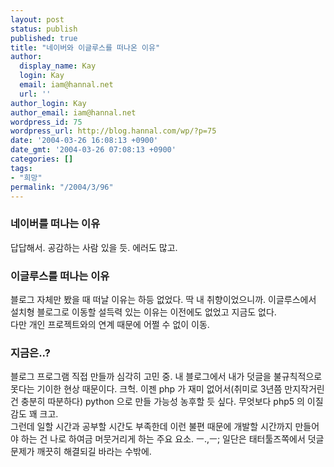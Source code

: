 ```yaml
---
layout: post
status: publish
published: true
title: "네이버와 이글루스를 떠나온 이유"
author:
  display_name: Kay
  login: Kay
  email: iam@hannal.net
  url: ''
author_login: Kay
author_email: iam@hannal.net
wordpress_id: 75
wordpress_url: http://blog.hannal.com/wp/?p=75
date: '2004-03-26 16:08:13 +0900'
date_gmt: '2004-03-26 07:08:13 +0900'
categories: []
tags:
- "희망"
permalink: "/2004/3/96"
---
```

<h3>네이버를 떠나는 이유</h3>
<p>답답해서. 공감하는 사람 있을 듯. 에러도 많고.</p>
<h3>이글루스를 떠나는 이유</h3>
<p>블로그 자체만 봤을 때 떠날 이유는 하등 없었다. 딱 내 취향이었으니까. 이글루스에서 설치형 블로그로 이동할 설득력 있는 이유는 이전에도 없었고 지금도 없다.<br />
다만 개인 프로젝트와의 연계 때문에 어쩔 수 없이 이동.</p>
<h3>지금은..?</h3>
<p>블로그 프로그램 직접 만들까 심각히 고민 중. 내 블로그에서 내가 덧글을 불규칙적으로 못다는 기이한 현상 때문이다. 크헉. 이젠 php 가 재미 없어서(취미로 3년쯤 만지작거린 건 충분히 따분하다) python 으로 만들 가능성 농후할 듯 싶다. 무엇보다 php5 의 이질감도 꽤 크고.<br />
그런데 일할 시간과 공부할 시간도 부족한데 이런 불편 때문에 개발할 시간까지 만들어야 하는 건 나로 하여금 머뭇거리게 하는 주요 요소. ㅡ.,ㅡ; 일단은 태터툴즈쪽에서 덧글 문제가 깨끗히 해결되길 바라는 수밖에.</p>

